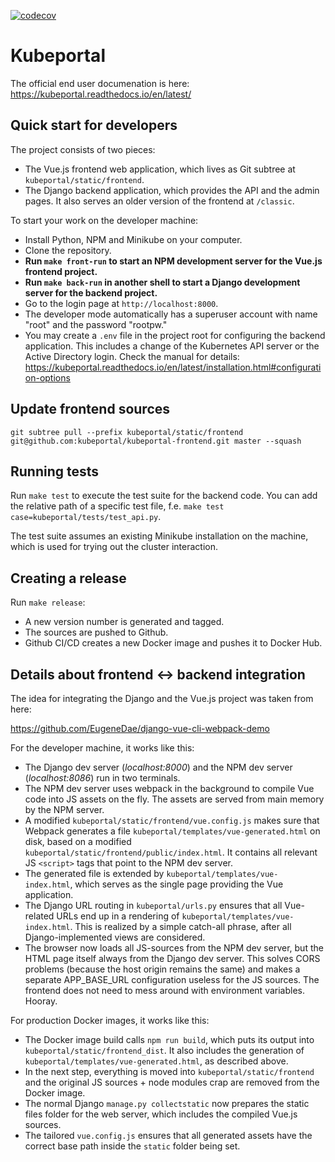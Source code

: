 [![codecov](https://codecov.io/gh/kubeportal/kubeportal/branch/master/graph/badge.svg?token=9JYI6Q59H6)](https://codecov.io/gh/kubeportal/kubeportal)

# Kubeportal

The official end user documenation is here: https://kubeportal.readthedocs.io/en/latest/

## Quick start for developers

The project consists of two pieces:

- The Vue.js frontend web application, which lives as Git subtree at `kubeportal/static/frontend`.
- The Django backend application, which provides the API and the admin pages.
  It also serves an older version of the frontend at `/classic`.

To start your work on the developer machine:

- Install Python, NPM and Minikube on your computer.
- Clone the repository.
- **Run `make front-run` to start an NPM development server for the Vue.js frontend project.**  
- **Run `make back-run` in another shell to start a Django development server for the backend project.**
- Go to the login page at `http://localhost:8000`.
- The developer mode automatically has a superuser account with name "root" and the password "rootpw."
- You may create a `.env` file in the project root for configuring the backend application. 
  This includes a change of the Kubernetes API server or the Active Directory login.
  Check the manual for details: https://kubeportal.readthedocs.io/en/latest/installation.html#configuration-options

## Update frontend sources

`git subtree pull --prefix kubeportal/static/frontend git@github.com:kubeportal/kubeportal-frontend.git master --squash`

## Running tests

Run `make test` to execute the test suite for the backend code. You can add the relative path of a specific test file, f.e. `make test case=kubeportal/tests/test_api.py`. 

The test suite assumes an existing Minikube installation on the machine, which is used for trying out the cluster interaction.

## Creating a release

Run `make release`:

- A new version number is generated and tagged.
- The sources are pushed to Github.
- Github CI/CD creates a new Docker image and pushes it to Docker Hub.

## Details about frontend <-> backend integration

The idea for integrating the Django and the Vue.js project was taken from here:

https://github.com/EugeneDae/django-vue-cli-webpack-demo

For the developer machine, it works like this:

- The Django dev server (*localhost:8000*) and the NPM dev server (*localhost:8086*) run in two terminals.
- The NPM dev server uses webpack in the background to compile Vue code into JS assets on the fly. The assets are served from main memory by the NPM server.
- A modified `kubeportal/static/frontend/vue.config.js` makes sure that Webpack generates a file `kubeportal/templates/vue-generated.html` on disk, based on a modified `kubeportal/static/frontend/public/index.html`. It contains all relevant JS `<script>` tags that point to the NPM dev server.
- The generated file is extended by `kubeportal/templates/vue-index.html`, which serves as the single page providing the Vue application. 
- The Django URL routing in `kubeportal/urls.py` ensures that all Vue-related URLs end up in a rendering of `kubeportal/templates/vue-index.html`. This is realized by a simple catch-all phrase, after all Django-implemented views are considered.
- The browser now loads all JS-sources from the NPM dev server, but the HTML page itself always from the Django dev server. This solves CORS problems (because the host origin remains the same) and makes a separate APP_BASE_URL configuration useless for the JS sources. The frontend does not need to mess around with environment variables. Hooray.

For production Docker images, it works like this:

- The Docker image build calls `npm run build`, which puts its output into `kubeportal/static/frontend_dist`. 
  It also includes the generation of  `kubeportal/templates/vue-generated.html`, as described above.
- In the next step, everything is moved into `kubeportal/static/frontend` and the original JS sources + node modules
  crap are removed from the Docker image.
- The normal Django `manage.py collectstatic` now prepares the static files folder for the web server, 
  which includes the compiled Vue.js sources.
- The tailored `vue.config.js` ensures that all generated assets have the correct base path inside the `static` folder being set.



